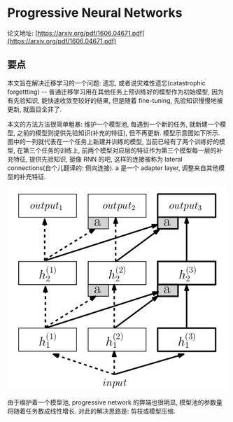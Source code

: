 # Progressive Neural Networks

论文地址: [https://arxiv.org/pdf/1606.04671.pdf](https://arxiv.org/pdf/1606.04671.pdf)

## 要点

本文旨在解决迁移学习的一个问题: 遗忘, 或者说灾难性遗忘\(catastrophic forgettting\) -- 普通迁移学习用在其他任务上预训练好的模型作为初始模型, 因为有先验知识, 能快速收敛至较好的结果, 但是随着 fine-tuning, 先验知识慢慢地被更新, 就面目全非了.

本文的方法方法很简单粗暴: 维护一个模型池, 每遇到一个新的任务, 就新建一个模型, 之前的模型则提供先验知识\(补充的特征\), 但不再更新. 模型示意图如下所示. 图中的一列就代表在一个任务上新建并训练的模型, 当前已经有了两个训练好的模型, 在第三个任务的训练上, 前两个模型对应层的特征作为第三个模型每一层的补充特征, 提供先验知识, 挺像 RNN 的吧, 这样的连接被称为 lateral connections\(自个儿翻译的: 侧向连接\). a 是一个 adapter layer, 调整来自其他模型的补充特征.

![progressive\_network.png](../../.gitbook/assets/progressive_network.png)

由于维护着一个模型池, progressive network 的弊端也很明显, 模型池的参数量将随着任务数成线性增长. 对此的解决思路是: 剪枝或模型压缩.


